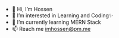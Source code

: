 - 👋 Hi, I’m Hossen
- 👀 I’m interested in Learning and Coding✨
- 🌱 I’m currently learning MERN Stack
- 📫 Reach me imhossen@pm.me
